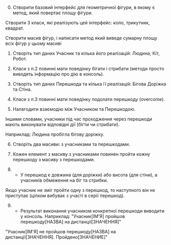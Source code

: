 0. Створити базовий інтерфейс для геометричної фігури, в якому є метод, який повертає площу фігури.

Створити 3 класи, які реалізують цей інтерфейс: коло, трикутник, квадрат.

Створити масив фігур, і написати метод який виведе сумарну площу всіх фігур у цьому масиві



1. Створіть тип даних Учасник та кілька його реалізацій: Людина, Кіт, Робот.



2. Класи з п.2 повинні мати поведінку бігати і стрибати (методи просто виводять інформацію про дію в консоль).



3. Створіть тип даних Перешкода та кілька її реалізацій: Бігова Доріжка та Стіна.



4. Класи з п.3 повинні мати поведінку подолати перешкоду (overcome).



5. Налагодити взаємодію між Учасником та Перешкодою. 

Іншими словами, учасники під час проходження через перешкоди мають виконувати відповідні дії (бігти чи стрибати).

Наприклад: Людина пробігла бігову доріжку.



6. Створіть два масиви: з учасниками та перешкодами. 



7. Кожен елемент з масиву з учасниками повинен пройти кожну перешкоду з масиву з перешкодами.



8. * У перешкод є довжина (для доріжки) або висота (для стіни), а учасників обмеження на біг та стрибки. 

Якщо учасник не зміг пройти одну з перешкод, то наступного він не приступає (цілком вибуває з участі в серії перешкод). 



9. * Результат виконання учасником конкретної перешкоди виводити у консоль. Наприклад: "Учасник[ІМ'Я] пройшов перешкоду[НАЗВА] на дистанції[ЗНАЧЕННЯ]"

"Учасник[ІМ'Я] не пройшов перешкоду[НАЗВА] на дистанції[ЗНАЧЕННЯ]. Пройдено[ЗНАЧЕНИЕ]"


